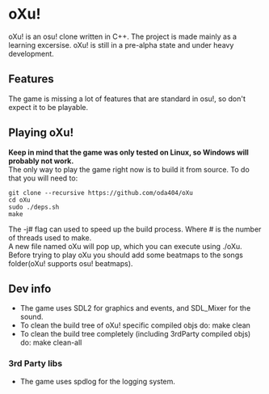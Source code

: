 # oXu!
oXu! is an osu! clone written in C++. The project is made mainly as a learning excersise.
oXu! is still in a pre-alpha state and under heavy development.

## Features
The game is missing a lot of features that are standard in osu!, so don't expect it to be playable.

## Playing oXu!
<b>Keep in mind that the game was only tested on Linux, so Windows will probably not work.</b><br>
The only way to play the game right now is to build it from source. To do that you will need to:
```console
git clone --recursive https://github.com/oda404/oXu
cd oXu
sudo ./deps.sh
make
```
The -j# flag can used to speed up the build process. Where # is the number of threads used to make.<br>
A new file named oXu will pop up, which you can execute using ./oXu.<br>
Before trying to play oXu you should add some beatmaps to the songs folder(oXu! supports osu! beatmaps).

## Dev info
- The game uses SDL2 for graphics and events, and SDL_Mixer for the sound.
- To clean the build tree of oXu! specific compiled objs do: make clean
- To clean the build tree completely (including 3rdParty compiled objs) do: make clean-all

### 3rd Party libs
- The game uses spdlog for the logging system.

